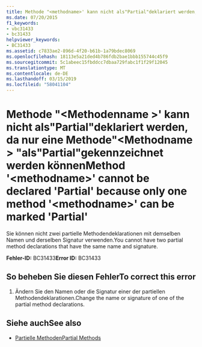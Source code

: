 ```yaml
---
title: Methode "<methodname>' kann nicht als"Partial"deklariert werden, da nur eine Methode"<methodname>"als"Partial"gekennzeichnet werden können
ms.date: 07/20/2015
f1_keywords:
- vbc31433
- bc31433
helpviewer_keywords:
- BC31433
ms.assetid: c7833ae2-896d-4f20-b61b-1a79bdec8069
ms.openlocfilehash: 18113e5a21ded4b786fdb2bae1bbb155744c45f9
ms.sourcegitcommit: 5c1abeec15fbddcc7dbaa729fabc1f1f29f12045
ms.translationtype: MT
ms.contentlocale: de-DE
ms.lasthandoff: 03/15/2019
ms.locfileid: "58041104"
---
```

# <a name="method-methodname-cannot-be-declared-partial-because-only-one-method-methodname-can-be-marked-partial"></a><span data-ttu-id="59a3f-102">Methode "\<Methodenname >' kann nicht als"Partial"deklariert werden, da nur eine Methode"\<Methodname > "als"Partial"gekennzeichnet werden können</span><span class="sxs-lookup"><span data-stu-id="59a3f-102">Method '\<methodname>' cannot be declared 'Partial' because only one method '\<methodname>' can be marked 'Partial'</span></span>
<span data-ttu-id="59a3f-103">Sie können nicht zwei partielle Methodendeklarationen mit demselben Namen und derselben Signatur verwenden.</span><span class="sxs-lookup"><span data-stu-id="59a3f-103">You cannot have two partial method declarations that have the same name and signature.</span></span>  
  
 <span data-ttu-id="59a3f-104">**Fehler-ID:** BC31433</span><span class="sxs-lookup"><span data-stu-id="59a3f-104">**Error ID:** BC31433</span></span>  
  
## <a name="to-correct-this-error"></a><span data-ttu-id="59a3f-105">So beheben Sie diesen Fehler</span><span class="sxs-lookup"><span data-stu-id="59a3f-105">To correct this error</span></span>  
  
1.  <span data-ttu-id="59a3f-106">Ändern Sie den Namen oder die Signatur einer der partiellen Methodendeklarationen.</span><span class="sxs-lookup"><span data-stu-id="59a3f-106">Change the name or signature of one of the partial method declarations.</span></span>  
  
## <a name="see-also"></a><span data-ttu-id="59a3f-107">Siehe auch</span><span class="sxs-lookup"><span data-stu-id="59a3f-107">See also</span></span>

- [<span data-ttu-id="59a3f-108">Partielle Methoden</span><span class="sxs-lookup"><span data-stu-id="59a3f-108">Partial Methods</span></span>](../../visual-basic/programming-guide/language-features/procedures/partial-methods.md)
